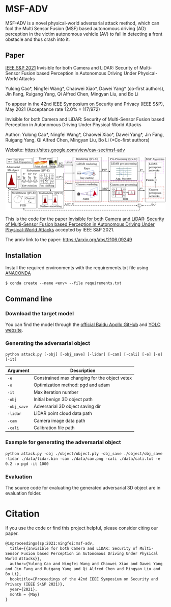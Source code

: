 # MSF-ADV
MSF-ADV is a novel physical-world adversarial attack method, which can fool the Multi Sensor Fusion (MSF) based autonomous driving (AD) perception
in the victim autonomous vehicle (AV) to fail in detecting a front obstacle and thus
crash into it.

## Paper

[IEEE S&P 2021](https://www.ieee-security.org/TC/SP2021/index.html) Invisible for both Camera and LiDAR: Security of Multi-Sensor Fusion based Perception in Autonomous Driving Under Physical-World Attacks

Yulong Cao*, Ningfei Wang*, Chaowei Xiao*, Dawei Yang* (co-first authors), Jin Fang, Ruigang Yang, Qi Alfred Chen, Mingyan Liu, and Bo Li

To appear in the 42nd IEEE Symposium on Security and Privacy (IEEE S&P), May 2021 (Acceptance rate 12.0% = 117/972)


Invisible for both Camera and LiDAR: Security of Multi-Sensor Fusion based Perception in Autonomous Driving Under Physical-World Attacks

Author: Yulong Cao*, Ningfei Wang*, Chaowei Xiao*, Dawei Yang*, Jin Fang, Ruigang Yang, Qi Alfred Chen, Mingyan Liu, Bo Li (*Co-first authors)

Website: https://sites.google.com/view/cav-sec/msf-adv

![title](imgs/framework.png)

This is the code for the paper [Invisible for both Camera and LiDAR: Security of Multi-Sensor Fusion based Perception in Autonomous Driving Under Physical-World Attacks](https://www.computer.org/csdl/proceedings-article/sp/2021/893400b302/1t0x9btzenu) accepted by IEEE S&P 2021.

The arxiv link to the paper: https://arxiv.org/abs/2106.09249

## Installation
Install the required environments with the requirements.txt file using [ANACONDA](https://www.anaconda.com/products/individual)
```
$ conda create --name <env> --file requirements.txt
```

## Command line
### Download the target model
You can find the model through the [official Baidu Apollo GitHub](https://github.com/ApolloAuto/apollo) and [YOLO website](https://pjreddie.com/darknet/yolo/).

### Generating the adversarial object

 ```
 python attack.py [-obj] [-obj_save] [-lidar] [-cam] [-cali] [-e] [-o] [-it] 
 ```

| Argument | Description |
| -------- | ----------- |
| `-e` | Constrained max changing for the object vetex|
|`-o` | Optimization method: pgd and adam |
|`-it` | Max iteration number |
|`-obj` | Initial benign 3D object path |
|`-obj_save` | Adversarial 3D object saving dir |
|`-lidar` | LiDAR point cloud data path |
|`-cam` | Camera image data path |
|`-cali` | Calibration file path |

### Example for generating the adversarial object

 ```
 python attack.py -obj ./object/object.ply -obj_save ./object/obj_save -lidar ./data/lidar.bin -cam ./data/cam.png -cali ./data/cali.txt -e 0.2 -o pgd -it 1000 
 ```

 ### Evaluation
 The source code for evaluating the generated adversarial 3D object are in evaluation folder.

# Citation
 If you use the code or find this project helpful, please consider citing our paper.
```
@inproceedings{sp:2021:ningfei:msf-adv,
  title={{Invisible for both Camera and LiDAR: Security of Multi-Sensor Fusion based Perception in Autonomous Driving Under Physical World Attacks}},
  author={Yulong Cao and Ningfei Wang and Chaowei Xiao and Dawei Yang and Jin Fang and Ruigang Yang and Qi Alfred Chen and Mingyan Liu and Bo Li},
  booktitle={Proceedings of the 42nd IEEE Symposium on Security and Privacy (IEEE S\&P 2021)},
  year={2021},
  month = {May}
}
```
